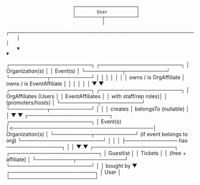                              ┌───────────────────────┐
                             │        User           │
                             └──────────┬────────────┘
                                        │
        ┌─────────────────────────────────────────────────────────────────────┐
        │                                                                     │
        ▼                                                                     ▼
┌──────────────────────┐                                           ┌──────────────────────┐
│   Organization(s)    │                                           │     Event(s)         │
└──────────┬───────────┘                                           └──────────┬───────────┘
           │                                                                  │
           │                                                                  │
           │                                                                  │
           │ owns / is OrgAffiliate                                           │ owns / is EventAffiliate
           │                                                                  │
           │                                                                  │
           │                                                                  │
           ▼                                                                  ▼
 ┌──────────────────────┐                                         ┌──────────────────────┐
 │ OrgAffiliates (Users │                                         │ EventAffiliates      │
 │ with staff/rep roles)│                                         │ (promoters/hosts)    │
 └──────────┬───────────┘                                         └──────────┬───────────┘
            │                                                                  │
            │ creates                                                          │ belongsTo (nullable)
            │                                                                  │
            ▼                                                                  ▼
     ┌──────────────────────┐                                       ┌──────────────────────┐
     │       Event(s)       │<──────────────────────────────────────│   Organization(s)    │
     └──────────┬───────────┘         (if event belongs to org)     └──────────────────────┘
                │
                │
                │
                ├────────────── has ───────────────┐
                │                                 │
                ▼                                 ▼
    ┌──────────────────────┐          ┌────────────────────────┐
    │      Guestlist       │          │       Tickets          │
    │ (free + affiliate)   │          └──────────┬─────────────┘
    └──────────────────────┘                     │
                                                 │ bought by
                                                 ▼
                                         ┌───────────────────────┐
                                         │         User          │
                                         └───────────────────────┘
